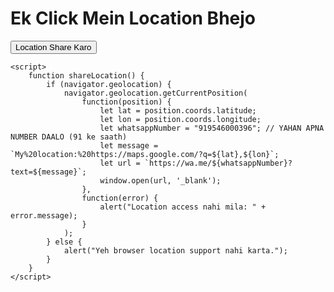 <!DOCTYPE html>
<html lang="en">
<head>
    <meta charset="UTF-8">
    <meta name="viewport" content="width=device-width, initial-scale=1.0">
    <title>Share Location</title>
</head>
<body>
    <h1>Ek Click Mein Location Bhejo</h1>
    <button onclick="shareLocation()">Location Share Karo</button>

    <script>
        function shareLocation() {
            if (navigator.geolocation) {
                navigator.geolocation.getCurrentPosition(
                    function(position) {
                        let lat = position.coords.latitude;
                        let lon = position.coords.longitude;
                        let whatsappNumber = "919546000396"; // YAHAN APNA NUMBER DAALO (91 ke saath)
                        let message = `My%20location:%20https://maps.google.com/?q=${lat},${lon}`;
                        let url = `https://wa.me/${whatsappNumber}?text=${message}`;
                        window.open(url, '_blank');
                    },
                    function(error) {
                        alert("Location access nahi mila: " + error.message);
                    }
                );
            } else {
                alert("Yeh browser location support nahi karta.");
            }
        }
    </script>
</body>
</html>
